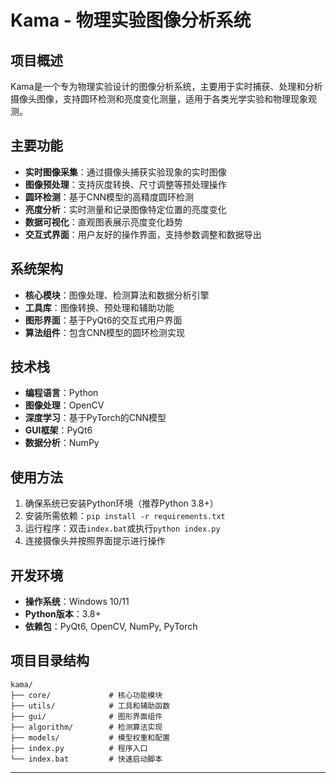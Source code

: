 # Kama - 物理实验图像分析系统

## 项目概述

Kama是一个专为物理实验设计的图像分析系统，主要用于实时捕获、处理和分析摄像头图像，支持圆环检测和亮度变化测量，适用于各类光学实验和物理现象观测。

## 主要功能

- **实时图像采集**：通过摄像头捕获实验现象的实时图像
- **图像预处理**：支持灰度转换、尺寸调整等预处理操作
- **圆环检测**：基于CNN模型的高精度圆环检测
- **亮度分析**：实时测量和记录图像特定位置的亮度变化
- **数据可视化**：直观图表展示亮度变化趋势
- **交互式界面**：用户友好的操作界面，支持参数调整和数据导出

## 系统架构

- **核心模块**：图像处理、检测算法和数据分析引擎
- **工具库**：图像转换、预处理和辅助功能
- **图形界面**：基于PyQt6的交互式用户界面
- **算法组件**：包含CNN模型的圆环检测实现

## 技术栈

- **编程语言**：Python
- **图像处理**：OpenCV
- **深度学习**：基于PyTorch的CNN模型
- **GUI框架**：PyQt6
- **数据分析**：NumPy

## 使用方法

1. 确保系统已安装Python环境（推荐Python 3.8+）
2. 安装所需依赖：`pip install -r requirements.txt`
3. 运行程序：双击`index.bat`或执行`python index.py`
4. 连接摄像头并按照界面提示进行操作

## 开发环境

- **操作系统**：Windows 10/11
- **Python版本**：3.8+
- **依赖包**：PyQt6, OpenCV, NumPy, PyTorch

## 项目目录结构

```
kama/
├── core/             # 核心功能模块
├── utils/            # 工具和辅助函数
├── gui/              # 图形界面组件
├── algorithm/        # 检测算法实现
├── models/           # 模型权重和配置
├── index.py          # 程序入口
└── index.bat         # 快速启动脚本
```

---